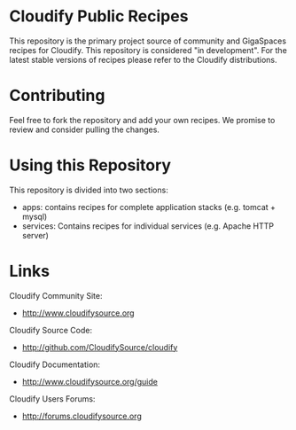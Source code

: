 Cloudify Public Recipes
=======================

This repository is the primary project source of community and GigaSpaces recipes for Cloudify. This repository is considered "in development". For the latest stable versions of recipes please refer to the Cloudify distributions. 

Contributing
============

Feel free to fork the repository and add your own recipes. We promise to review and consider pulling the changes.

Using this Repository
=====================

This repository is divided into two sections: 
* apps: contains recipes for complete application stacks (e.g. tomcat + mysql)
* services: Contains recipes for individual services (e.g. Apache HTTP server) 

Links
=====

Cloudify Community Site:

* http://www.cloudifysource.org

Cloudify Source Code:

* http://github.com/CloudifySource/cloudify

Cloudify Documentation:

* http://www.cloudifysource.org/guide

Cloudify Users Forums: 
* http://forums.cloudifysource.org

